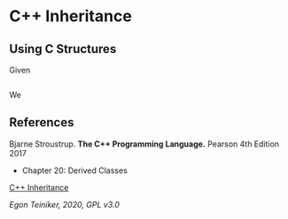 # C++ Inheritance


## Using C Structures

Given 
```C
```
We 


## References
Bjarne Stroustrup. **The C++ Programming Language.** Pearson 4th Edition 2017
* Chapter 20: Derived Classes

[C++ Inheritance](https://www.tutorialspoint.com/cplusplus/cpp_inheritance.htm)

*Egon Teiniker, 2020, GPL v3.0*
